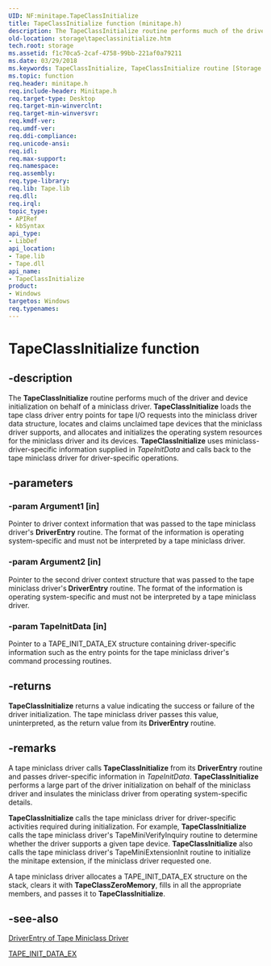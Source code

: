 ```yaml
---
UID: NF:minitape.TapeClassInitialize
title: TapeClassInitialize function (minitape.h)
description: The TapeClassInitialize routine performs much of the driver and device initialization on behalf of a miniclass driver.
old-location: storage\tapeclassinitialize.htm
tech.root: storage
ms.assetid: f1c70ca5-2caf-4758-99bb-221af0a79211
ms.date: 03/29/2018
ms.keywords: TapeClassInitialize, TapeClassInitialize routine [Storage Devices], minitape/TapeClassInitialize, storage.tapeclassinitialize, tapeclas_92bf66d9-2a7b-4853-ad25-b6f854533a4e.xml
ms.topic: function
req.header: minitape.h
req.include-header: Minitape.h
req.target-type: Desktop
req.target-min-winverclnt: 
req.target-min-winversvr: 
req.kmdf-ver: 
req.umdf-ver: 
req.ddi-compliance: 
req.unicode-ansi: 
req.idl: 
req.max-support: 
req.namespace: 
req.assembly: 
req.type-library: 
req.lib: Tape.lib
req.dll: 
req.irql: 
topic_type:
- APIRef
- kbSyntax
api_type:
- LibDef
api_location:
- Tape.lib
- Tape.dll
api_name:
- TapeClassInitialize
product:
- Windows
targetos: Windows
req.typenames: 
---
```


# TapeClassInitialize function


## -description


The <b>TapeClassInitialize</b> routine performs much of the driver and device initialization on behalf of a miniclass driver. <b>TapeClassInitialize</b> loads the tape class driver entry points for tape I/O requests into the miniclass driver data structure, locates and claims unclaimed tape devices that the miniclass driver supports, and allocates and initializes the operating system resources for the miniclass driver and its devices. <b>TapeClassInitialize</b> uses miniclass-driver-specific information supplied in <i>TapeInitData</i> and calls back to the tape miniclass driver for driver-specific operations.


## -parameters




### -param Argument1 [in]

Pointer to driver context information that was passed to the tape miniclass driver's <b>DriverEntry</b> routine. The format of the information is operating system-specific and must not be interpreted by a tape miniclass driver.


### -param Argument2 [in]

Pointer to the second driver context structure that was passed to the tape miniclass driver's<b> DriverEntry</b> routine. The format of the information is operating system-specific and must not be interpreted by a tape miniclass driver.


### -param TapeInitData [in]

Pointer to a TAPE_INIT_DATA_EX structure containing driver-specific information such as the entry points for the tape miniclass driver's command processing routines.


## -returns



<b>TapeClassInitialize</b> returns a value indicating the success or failure of the driver initialization. The tape miniclass driver passes this value, uninterpreted, as the return value from its <b>DriverEntry</b> routine.




## -remarks



A tape miniclass driver calls <b>TapeClassInitialize</b> from its <b>DriverEntry</b> routine and passes driver-specific information in <i>TapeInitData</i>. <b>TapeClassInitialize</b> performs a large part of the driver initialization on behalf of the miniclass driver and insulates the miniclass driver from operating system-specific details.

<b>TapeClassInitialize</b> calls the tape miniclass driver for driver-specific activities required during initialization. For example, <b>TapeClassInitialize</b> calls the tape miniclass driver's TapeMiniVerifyInquiry routine to determine whether the driver supports a given tape device. <b>TapeClassInitialize</b> also calls the tape miniclass driver's TapeMiniExtensionInit routine to initialize the minitape extension, if the miniclass driver requested one.

A tape miniclass driver allocates a TAPE_INIT_DATA_EX structure on the stack, clears it with <b>TapeClassZeroMemory</b>, fills in all the appropriate members, and passes it to <b>TapeClassInitialize</b>.




## -see-also




<a href="https://docs.microsoft.com/windows-hardware/drivers/storage/driverentry-of-tape-miniclass-driver">DriverEntry of Tape Miniclass Driver</a>



<a href="https://docs.microsoft.com/windows-hardware/drivers/ddi/content/minitape/ns-minitape-_tape_init_data_ex">TAPE_INIT_DATA_EX</a>
 

 

